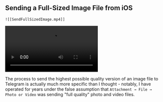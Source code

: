 

## Sending a Full-Sized Image File from iOS
``![[SendFullSizedImage.mp4]]``

<video controls>
  <source src="https://user-images.githubusercontent.com/43663476/138945397-38e5ce91-5172-4b0a-bd45-467e0e02cf27.MP4">
</video>

The process to send the highest possible quality version of an image file to Telegram is actually much more specific than I thought - notably, I have operated for years under the false assumption that `Attachment → File → Photo or Video`  was sending "full quality" photo and video files.


